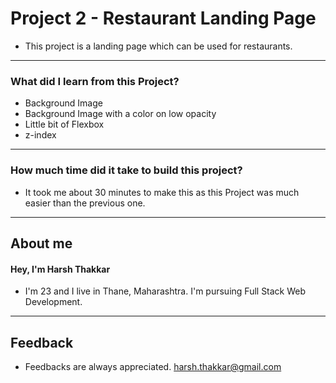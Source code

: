 # **Project 2 - Restaurant Landing Page**

- This project is a landing page which can be used for restaurants. 

---

### **What did I learn from this Project?**

 - Background Image
 - Background Image with a color on low opacity
 - Little bit of Flexbox
 - z-index

---

### **How much time did it take to build this project?**

- It took me about 30 minutes to make this as this Project was much easier than the previous one. 


---

## **About me**

#### **Hey, I'm Harsh Thakkar**

- I'm 23 and I live in Thane, Maharashtra. I'm pursuing Full Stack Web Development.

---

## **Feedback**
- Feedbacks are always appreciated. harsh.thakkar@gmail.com